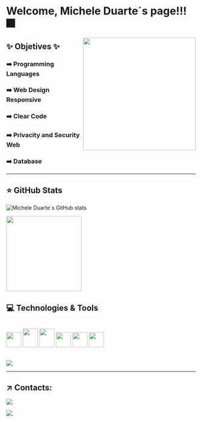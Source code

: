 # Welcome, Michele Duarte´s page!!! 🎆
<img align='right' src="https://media.giphy.com/media/l3vR85PnGsBwu1PFK/giphy.gif" width="300px" height="300px">

## ✨ Objetives ✨                                                  

### ➡️ Programming Languages ###
### ➡️ Web Design Responsive ###
### ➡️ Clear Code ###
### ➡️ Privacity and Security Web ###
### ➡️ Database ###

----
  

## ⭐ GitHub Stats

![Michele Duarte´s GitHub stats](https://github-readme-stats.vercel.app/api?username=digidatservs&theme=algolia&show_icons=true)

<img height="200px" src="https://github-readme-stats.vercel.app/api/top-langs/?username=digidatservs&layout=compact&langs_count=7&theme=tokyonight"/>

  
  
## 💻 Technologies & Tools

  <div style="display: inline_block"><br>
  <img height="40" width="40" src="https://cdn.jsdelivr.net/gh/devicons/devicon/icons/canva/canva-original.svg" />
  <img height="50" width="40" src="https://cdn.jsdelivr.net/gh/devicons/devicon/icons/css3/css3-original-wordmark.svg" />
  <img height="50" width="40" src="https://cdn.jsdelivr.net/gh/devicons/devicon/icons/html5/html5-original-wordmark.svg" />
  <img height="40" width="40" src="https://cdn.jsdelivr.net/gh/devicons/devicon/icons/javascript/javascript-original.svg" />
  <img height="40" width="40" src="https://cdn.jsdelivr.net/gh/devicons/devicon/icons/sass/sass-original.svg" />
  <img height="40" width="40" src="https://cdn.jsdelivr.net/gh/devicons/devicon/icons/vscode/vscode-original-wordmark.svg"/>
  </div><br>


![](https://img.shields.io/badge/Made%20with-MARKDOWN-orange?style=for-the-badge&logo=Markdown)

---------

## ↗️ Contacts: ##


<a href="https://www.linkedin.com/in/michele-duarte-a013569/"><img src="https://img.shields.io/badge/LinkedIn-0077B5?style=for-the-badge&logo=linkedin&logoColor=white"></a>

<a href="mailto:digidat.contact@gmail.com"><img src="https://img.shields.io/badge/Gmail-D14836?style=for-the-badge&logo=gmail&logoColor=white"></a>  
                                                                                                               
  
